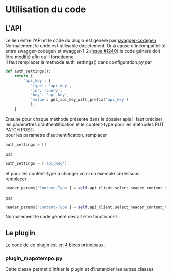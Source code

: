 # Utilisation du code

## L'API
Le lien entre l'API et le code du plugin est généré par [swagger-codegen](https://github.com/swagger-api/swagger-codegen)    
Normalement le code est utilisable directement. Or à cause d'incompatibilité entre swagger-codegen et swagger-1.2 ([issue  #1240](https://github.com/swagger-api/swagger-codegen/issues/1240))
le code généré doit être modifié afin qu'il fonctionne.   
Il faut remplacer la méthode auth_settings() dans configuration.py par  
```python
def auth_settings():
    return {
        'api_key': {
           'type': 'api_key',
           'in': 'query',
           'key': 'api_key',
           'value': get_api_key_with_prefix('api_key')
           },
    }
```
Ensuite  pour chaque méthode présente dans le dossier apis il faut préciser les paramètres d'authentification et le content-type pour les méthodes PUT PATCH POST:   
pour les paramètre d'authentification, remplacer
```python
auth_settings = []
```
par
```python
auth_settings = ['api_key']
```
et pour les content-type à changer voici un exemple ci-dessous:   
remplacer
```python
header_params['Content-Type'] = self.api_client.select_header_content_type([])
```
par
```python
header_params['Content-Type'] = self.api_client.select_header_content_type(['application/x-www-form-urlencoded'])
```
Normalement le code généré devrait être fonctionnel.
## Le plugin

Le code de ce plugin est en 4 blocs principaux.
### plugin_mapotempo.py

Cette classe permet d'initier le plugin et d'instancier les autres classes

